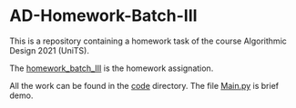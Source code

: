 # AD-Homework-Batch-III

This is a repository containing a homework task of the course Algorithmic Design 2021 (UniTS).

The [homework_batch_III](homework_batch_III.pdf) is the homework assignation.

All the work can be found in the [code](code/) directory. The file [Main.py](code/Main.py) is brief demo.

